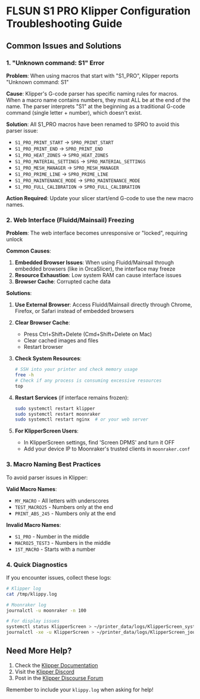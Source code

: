 # FLSUN S1 PRO Klipper Configuration Troubleshooting Guide

## Common Issues and Solutions

### 1. "Unknown command: S1" Error

**Problem**: When using macros that start with "S1_PRO", Klipper reports "Unknown command: S1"

**Cause**: Klipper's G-code parser has specific naming rules for macros. When a macro name contains numbers, they must ALL be at the end of the name. The parser interprets "S1" at the beginning as a traditional G-code command (single letter + number), which doesn't exist.

**Solution**: All S1_PRO macros have been renamed to SPRO to avoid this parser issue:
- `S1_PRO_PRINT_START` → `SPRO_PRINT_START`
- `S1_PRO_PRINT_END` → `SPRO_PRINT_END`
- `S1_PRO_HEAT_ZONES` → `SPRO_HEAT_ZONES`
- `S1_PRO_MATERIAL_SETTINGS` → `SPRO_MATERIAL_SETTINGS`
- `S1_PRO_MESH_MANAGER` → `SPRO_MESH_MANAGER`
- `S1_PRO_PRIME_LINE` → `SPRO_PRIME_LINE`
- `S1_PRO_MAINTENANCE_MODE` → `SPRO_MAINTENANCE_MODE`
- `S1_PRO_FULL_CALIBRATION` → `SPRO_FULL_CALIBRATION`

**Action Required**: Update your slicer start/end G-code to use the new macro names.

### 2. Web Interface (Fluidd/Mainsail) Freezing

**Problem**: The web interface becomes unresponsive or "locked", requiring unlock

**Common Causes**:
1. **Embedded Browser Issues**: When using Fluidd/Mainsail through embedded browsers (like in OrcaSlicer), the interface may freeze
2. **Resource Exhaustion**: Low system RAM can cause interface issues
3. **Browser Cache**: Corrupted cache data

**Solutions**:

1. **Use External Browser**: Access Fluidd/Mainsail directly through Chrome, Firefox, or Safari instead of embedded browsers

2. **Clear Browser Cache**: 
   - Press Ctrl+Shift+Delete (Cmd+Shift+Delete on Mac)
   - Clear cached images and files
   - Restart browser

3. **Check System Resources**:
   ```bash
   # SSH into your printer and check memory usage
   free -h
   # Check if any process is consuming excessive resources
   top
   ```

4. **Restart Services** (if interface remains frozen):
   ```bash
   sudo systemctl restart klipper
   sudo systemctl restart moonraker
   sudo systemctl restart nginx  # or your web server
   ```

5. **For KlipperScreen Users**:
   - In KlipperScreen settings, find 'Screen DPMS' and turn it OFF
   - Add your device IP to Moonraker's trusted clients in `moonraker.conf`

### 3. Macro Naming Best Practices

To avoid parser issues in Klipper:

**Valid Macro Names**:
- `MY_MACRO` - All letters with underscores
- `TEST_MACRO25` - Numbers only at the end
- `PRINT_ABS_245` - Numbers only at the end

**Invalid Macro Names**:
- `S1_PRO` - Number in the middle
- `MACRO25_TEST3` - Numbers in the middle
- `1ST_MACRO` - Starts with a number

### 4. Quick Diagnostics

If you encounter issues, collect these logs:
```bash
# Klipper log
cat /tmp/klippy.log

# Moonraker log
journalctl -u moonraker -n 100

# For display issues
systemctl status KlipperScreen > ~/printer_data/logs/KlipperScreen_systemctl.log
journalctl -xe -u KlipperScreen > ~/printer_data/logs/KlipperScreen_journalctl.log
```

## Need More Help?

1. Check the [Klipper Documentation](https://www.klipper3d.org/)
2. Visit the [Klipper Discord](https://discord.klipper3d.org/)
3. Post in the [Klipper Discourse Forum](https://klipper.discourse.group/)

Remember to include your `klippy.log` when asking for help!